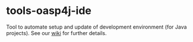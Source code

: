 tools-oasp4j-ide
================

Tool to automate setup and update of development environment (for Java projects).
See our [wiki](wiki) for further details.